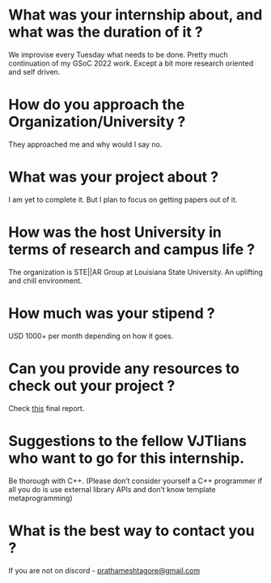 # What was your internship about, and what was the duration of it ?

We improvise every Tuesday what needs to be done. Pretty much continuation of my GSoC 2022 work. Except a bit more research oriented and self driven.

# How do you approach the Organization/University ?

They approached me and why would I say no.

# What was your project about ?

I am yet to complete it. But I plan to focus on getting papers out of it.

# How was the host University in terms of research and campus life ?

The organization is STE||AR Group at Louisiana State University. An uplifting and chill environment.

# How much was your stipend ?

USD 1000+ per month depending on how it goes.

# Can you provide any resources to check out your project ?

Check [this](https://gist.github.com/SAtacker/38e8fc1c386fab3566f9e008bcf727e0) final report.

# Suggestions to the fellow VJTIians who want to go for this internship.

Be thorough with C++. (Please don’t consider yourself a C++ programmer if all you do is use external library APIs and don’t know template metaprogramming)

# What is the best way to contact you ?

If you are not on discord - prathameshtagore@gmail.com
